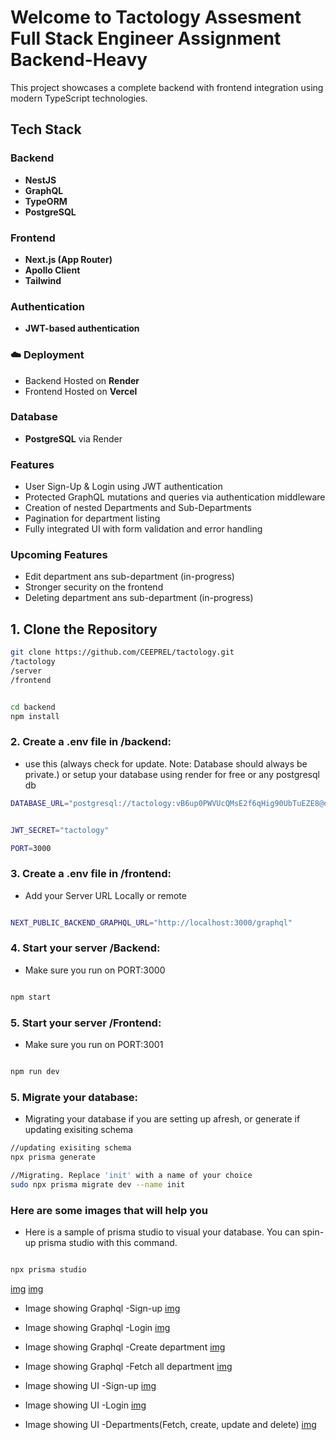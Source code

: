 # Welcome to Tactology Assesment Full Stack Engineer Assignment Backend-Heavy

This project showcases a complete backend with frontend integration using modern TypeScript technologies.

## Tech Stack

### Backend

- **NestJS**
- **GraphQL**
- **TypeORM**
- **PostgreSQL**

### Frontend

- **Next.js (App Router)**
- **Apollo Client**
- **Tailwind**

### Authentication

- **JWT-based authentication**

### ☁️ Deployment

- Backend Hosted on **Render**
- Frontend Hosted on **Vercel**

### Database

- **PostgreSQL** via Render

### Features

- User Sign-Up & Login using JWT authentication
- Protected GraphQL mutations and queries via authentication middleware
- Creation of nested Departments and Sub-Departments
- Pagination for department listing
- Fully integrated UI with form validation and error handling

### Upcoming Features

- Edit department ans sub-department (in-progress)
- Stronger security on the frontend
- Deleting department ans sub-department (in-progress)

## 1. Clone the Repository

```bash
git clone https://github.com/CEEPREL/tactology.git
/tactology
/server
/frontend


cd backend
npm install

```

### 2. Create a .env file in /backend:

- use this (always check for update. Note: Database should always be private.) or setup your database using render for free or any postgresql db

```bash
DATABASE_URL="postgresql://tactology:vB6up0PWVUcQMsE2f6qHig90UbTuEZE8@dpg-d089fjvgi27c738aqtfg-a.oregon-postgres.render.com/tact_database"


JWT_SECRET="tactology"

PORT=3000
```

### 3. Create a .env file in /frontend:

- Add your Server URL Locally or remote

```bash

NEXT_PUBLIC_BACKEND_GRAPHQL_URL="http://localhost:3000/graphql"

```

### 4. Start your server /Backend:

- Make sure you run on PORT:3000

```bash

npm start

```

### 5. Start your server /Frontend:

- Make sure you run on PORT:3001

```bash

npm run dev

```

### 5. Migrate your database:

- Migrating your database if you are setting up afresh, or generate if updating exisiting schema

```bash
//updating exisiting schema
npx prisma generate

//Migrating. Replace 'init' with a name of your choice
sudo npx prisma migrate dev --name init

```

### Here are some images that will help you

- Here is a sample of prisma studio to visual your database. You can spin-up prisma studio with this command.

```bash

npx prisma studio

```

[img]("https://github.com/CEEPREL/tactology/blob/1ca36f28f49db78ca62c0e9a068fff3d74e7c458/frontend/public/Screenshot%202025-05-02%20at%2001.16.36.png")
[img]("https://github.com/CEEPREL/tactology/blob/1ca36f28f49db78ca62c0e9a068fff3d74e7c458/frontend/public/Screenshot%202025-05-02%20at%2001.16.58.png")

- Image showing Graphql -Sign-up
  [img]('https://github.com/CEEPREL/tactology/blob/1ca36f28f49db78ca62c0e9a068fff3d74e7c458/frontend/public/Screenshot%202025-05-02%20at%2001.16.24.png')

- Image showing Graphql -Login
  [img]('https://github.com/CEEPREL/tactology/blob/1ca36f28f49db78ca62c0e9a068fff3d74e7c458/frontend/public/Screenshot%202025-05-02%20at%2001.16.16.png')

- Image showing Graphql -Create department
  [img]("https://github.com/CEEPREL/tactology/blob/1ca36f28f49db78ca62c0e9a068fff3d74e7c458/frontend/public/Screenshot%202025-05-02%20at%2001.19.26.png")

- Image showing Graphql -Fetch all department
  [img]("https://github.com/CEEPREL/tactology/blob/1ca36f28f49db78ca62c0e9a068fff3d74e7c458/frontend/public/Screenshot%202025-05-02%20at%2001.20.07.png")

- Image showing UI -Sign-up
  [img]("https://github.com/CEEPREL/tactology/blob/1ca36f28f49db78ca62c0e9a068fff3d74e7c458/frontend/public/Screenshot%202025-05-02%20at%2001.18.29.png")

- Image showing UI -Login
  [img]("https://github.com/CEEPREL/tactology/blob/1ca36f28f49db78ca62c0e9a068fff3d74e7c458/frontend/public/Screenshot%202025-05-02%20at%2001.17.32.png")

- Image showing UI -Departments(Fetch, create, update and delete)
  [img]("https://github.com/CEEPREL/tactology/blob/1f0b9338e3e888eb39aa25eaf2be72402b10955f/frontend/public/Screenshot%202025-05-02%20at%2003.21.58.png")
